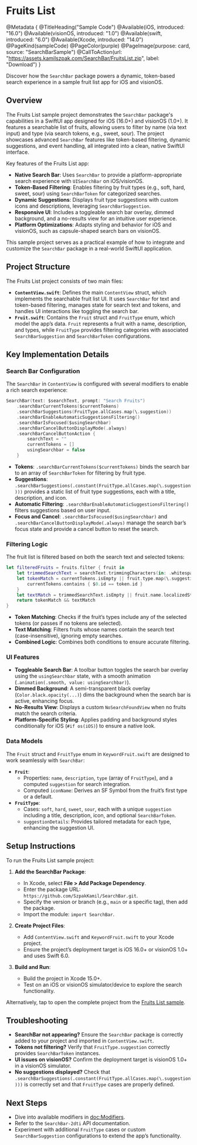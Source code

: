 # Fruits List

@Metadata {
    @TitleHeading("Sample Code")
    @Available(iOS, introduced: "16.0")
    @Available(visionOS, introduced: "1.0")
    @Available(swift, introduced: "6.0")
    @Available(Xcode, introduced: "14.0")
    @PageKind(sampleCode)
    @PageColor(purple)
    @PageImage(purpose: card, source: "SearchBarSample")
    @CallToAction(url: "https://assets.kamilszpak.com/SearchBar/FruitsList.zip", label: "Download")
}

Discover how the `SearchBar` package powers a dynamic, token-based search experience in a sample fruit list app for iOS and visionOS.

## Overview

The Fruits List sample project demonstrates the `SearchBar` package's capabilities in a SwiftUI app designed for iOS (16.0+) and visionOS (1.0+). It features a searchable list of fruits, allowing users to filter by name (via text input) and type (via search tokens, e.g., sweet, sour). The project showcases advanced `SearchBar` features like token-based filtering, dynamic suggestions, and event handling, all integrated into a clean, native SwiftUI interface.

Key features of the Fruits List app:
- **Native Search Bar**: Uses `SearchBar` to provide a platform-appropriate search experience with `UISearchBar` on iOS/visionOS.
- **Token-Based Filtering**: Enables filtering by fruit types (e.g., soft, hard, sweet, sour) using `SearchBarToken` for categorized searches.
- **Dynamic Suggestions**: Displays fruit type suggestions with custom icons and descriptions, leveraging `SearchBarSuggestion`.
- **Responsive UI**: Includes a toggleable search bar overlay, dimmed background, and a no-results view for an intuitive user experience.
- **Platform Optimizations**: Adapts styling and behavior for iOS and visionOS, such as capsule-shaped search bars on visionOS.

This sample project serves as a practical example of how to integrate and customize the `SearchBar` package in a real-world SwiftUI application.

## Project Structure

The Fruits List project consists of two main files:

- **`ContentView.swift`**: Defines the main `ContentView` struct, which implements the searchable fruit list UI. It uses `SearchBar` for text and token-based filtering, manages state for search text and tokens, and handles UI interactions like toggling the search bar.
- **`Fruit.swift`**: Contains the `Fruit` struct and `FruitType` enum, which model the app’s data. `Fruit` represents a fruit with a name, description, and types, while `FruitType` provides filtering categories with associated `SearchBarSuggestion` and `SearchBarToken` configurations.

## Key Implementation Details

### Search Bar Configuration
The `SearchBar` in `ContentView` is configured with several modifiers to enable a rich search experience:

```swift
SearchBar(text: $searchText, prompt: "Search Fruits")
    .searchBarCurrentTokens($currentTokens)
    .searchBarSuggestions(FruitType.allCases.map(\.suggestion))
    .searchBarEnableAutomaticSuggestionsFiltering()
    .searchBarIsFocused($usingSearchbar)
    .searchBarCancelButtonDisplayMode(.always)
    .searchBarCancelButtonAction {
        searchText = ""
        currentTokens = []
        usingSearchbar = false
    }
```

- **Tokens**: `.searchBarCurrentTokens($currentTokens)` binds the search bar to an array of `SearchBarToken` for filtering by fruit type.
- **Suggestions**: `.searchBarSuggestions(.constant(FruitType.allCases.map(\.suggestion)))` provides a static list of fruit type suggestions, each with a title, description, and icon.
- **Automatic Filtering**: `.searchBarEnableAutomaticSuggestionsFiltering()` filters suggestions based on user input.
- **Focus and Cancel**: `.searchBarIsFocused($usingSearchbar)` and `.searchBarCancelButtonDisplayMode(.always)` manage the search bar’s focus state and provide a cancel button to reset the search.

### Filtering Logic
The fruit list is filtered based on both the search text and selected tokens:

```swift
let filteredFruits = fruits.filter { fruit in
    let trimmedSearchText = searchText.trimmingCharacters(in: .whitespacesAndNewlines)
    let tokenMatch = currentTokens.isEmpty || fruit.type.map(\.suggestion.token!).contains { token in
        currentTokens.contains { $0.id == token.id }
    }
    let textMatch = trimmedSearchText.isEmpty || fruit.name.localizedStandardContains(trimmedSearchText)
    return tokenMatch && textMatch
}
```

- **Token Matching**: Checks if the fruit’s types include any of the selected tokens (or passes if no tokens are selected).
- **Text Matching**: Filters fruits whose names contain the search text (case-insensitive), ignoring empty searches.
- **Combined Logic**: Combines both conditions to ensure accurate filtering.

### UI Features
- **Toggleable Search Bar**: A toolbar button toggles the search bar overlay using the `usingSearchbar` state, with a smooth animation (`.animation(.smooth, value: usingSearchbar)`).
- **Dimmed Background**: A semi-transparent black overlay (`Color.black.opacity(...)`) dims the background when the search bar is active, enhancing focus.
- **No-Results View**: Displays a custom `NoSearchFoundView` when no fruits match the search criteria.
- **Platform-Specific Styling**: Applies padding and background styles conditionally for iOS (`#if os(iOS)`) to ensure a native look.

### Data Models
The `Fruit` struct and `FruitType` enum in `KeywordFruit.swift` are designed to work seamlessly with `SearchBar`:

- **`Fruit`**:
  - Properties: `name`, `description`, `type` (array of `FruitType`), and a computed `suggestion` for search integration.
  - Computed `iconName`: Derives an SF Symbol from the fruit’s first type or a default.
- **`FruitType`**:
  - Cases: `soft`, `hard`, `sweet`, `sour`, each with a unique `suggestion` including a title, description, icon, and optional `SearchBarToken`.
  - `suggestionDetails`: Provides tailored metadata for each type, enhancing the suggestion UI.

## Setup Instructions

To run the Fruits List sample project:

1. **Add the SearchBar Package**:
   - In Xcode, select **File > Add Package Dependency**.
   - Enter the package URL: `https://github.com/SzpakKamil/SearchBar.git`.
   - Specify the version or branch (e.g., `main` or a specific tag), then add the package.
   - Import the module: `import SearchBar`.

2. **Create Project Files**:
   - Add `ContentView.swift` and `KeywordFruit.swift` to your Xcode project.
   - Ensure the project’s deployment target is iOS 16.0+ or visionOS 1.0+ and uses Swift 6.0.

3. **Build and Run**:
   - Build the project in Xcode 15.0+.
   - Test on an iOS or visionOS simulator/device to explore the search functionality.

Alternatively, tap to open the complete project from the [Fruits List sample](https://assets.kamilszpak.com/SearchBar/FruitsList.zip).

## Troubleshooting

- **SearchBar not appearing?** Ensure the `SearchBar` package is correctly added to your project and imported in `ContentView.swift`.
- **Tokens not filtering?** Verify that `FruitType.suggestion` correctly provides `SearchBarToken` instances.
- **UI issues on visionOS?** Confirm the deployment target is visionOS 1.0+ in a visionOS simulator.
- **No suggestions displayed?** Check that `.searchBarSuggestions(.constant(FruitType.allCases.map(\.suggestion)))` is correctly set and that `FruitType` cases are properly defined.

## Next Steps

- Dive into available modifiers in <doc:Modifiers>.
- Refer to the ``SearchBar-2dti`` API documentation.
- Experiment with additional `FruitType` cases or custom `SearchBarSuggestion` configurations to extend the app’s functionality.
